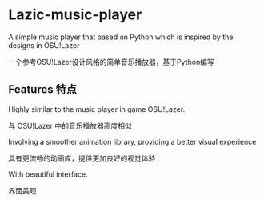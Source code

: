 # Lazic-music-player
A simple music player that based on Python which is inspired by the designs in OSU!Lazer

一个参考OSU!Lazer设计风格的简单音乐播放器，基于Python编写

## Features 特点
Highly similar to the music player in game OSU!Lazer.

与 OSU!Lazer 中的音乐播放器高度相似


Involving a smoother animation library, providing a better visual experience

具有更流畅的动画库，提供更加良好的视觉体验


With beautiful interface.

界面美观

